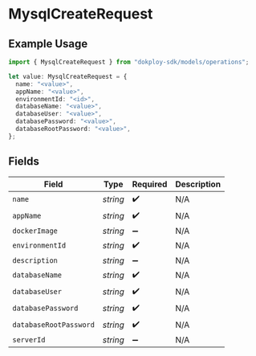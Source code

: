 # MysqlCreateRequest

## Example Usage

```typescript
import { MysqlCreateRequest } from "dokploy-sdk/models/operations";

let value: MysqlCreateRequest = {
  name: "<value>",
  appName: "<value>",
  environmentId: "<id>",
  databaseName: "<value>",
  databaseUser: "<value>",
  databasePassword: "<value>",
  databaseRootPassword: "<value>",
};
```

## Fields

| Field                  | Type                   | Required               | Description            |
| ---------------------- | ---------------------- | ---------------------- | ---------------------- |
| `name`                 | *string*               | :heavy_check_mark:     | N/A                    |
| `appName`              | *string*               | :heavy_check_mark:     | N/A                    |
| `dockerImage`          | *string*               | :heavy_minus_sign:     | N/A                    |
| `environmentId`        | *string*               | :heavy_check_mark:     | N/A                    |
| `description`          | *string*               | :heavy_minus_sign:     | N/A                    |
| `databaseName`         | *string*               | :heavy_check_mark:     | N/A                    |
| `databaseUser`         | *string*               | :heavy_check_mark:     | N/A                    |
| `databasePassword`     | *string*               | :heavy_check_mark:     | N/A                    |
| `databaseRootPassword` | *string*               | :heavy_check_mark:     | N/A                    |
| `serverId`             | *string*               | :heavy_minus_sign:     | N/A                    |
